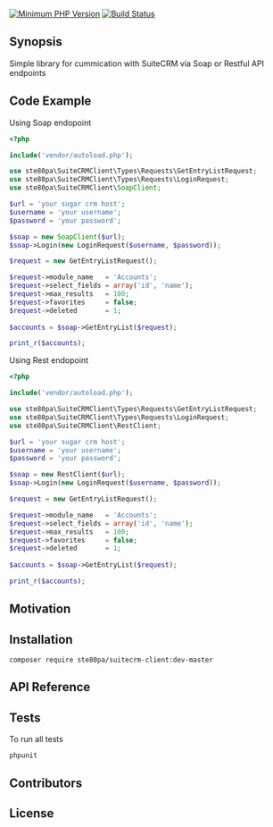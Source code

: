 [![Minimum PHP Version](https://img.shields.io/badge/php-%3E%3D%205.3-8892BF.svg)](https://php.net/)
[![Build Status](https://travis-ci.org/ste80pa/suitecrm-client.svg?branch=master)](https://travis-ci.org/ste80pa/suitecrm-client)

## Synopsis

Simple library for cummication with SuiteCRM via Soap or Restful API endpoints

## Code Example

Using Soap endopoint

```php
<?php

include('vendor/autoload.php');

use ste80pa\SuiteCRMClient\Types\Requests\GetEntryListRequest;
use ste80pa\SuiteCRMClient\Types\Requests\LoginRequest;
use ste80pa\SuiteCRMClient\SoapClient;

$url = 'your sugar crm host';
$username = 'your username';
$password = 'your password';

$soap = new SoapClient($url);
$soap->Login(new LoginRequest($username, $password));

$request = new GetEntryListRequest();

$request->module_name   = 'Accounts';
$request->select_fields = array('id', 'name');
$request->max_results   = 100;
$request->favorites     = false;
$request->deleted       = 1;
 
$accounts = $soap->GetEntryList($request); 

print_r($accounts);

```

Using Rest endopoint

```php
<?php

include('vendor/autoload.php');

use ste80pa\SuiteCRMClient\Types\Requests\GetEntryListRequest;
use ste80pa\SuiteCRMClient\Types\Requests\LoginRequest;
use ste80pa\SuiteCRMClient\RestClient;

$url = 'your sugar crm host';
$username = 'your username';
$password = 'your password';

$soap = new RestClient($url);
$soap->Login(new LoginRequest($username, $password));

$request = new GetEntryListRequest();

$request->module_name   = 'Accounts';
$request->select_fields = array('id', 'name');
$request->max_results   = 100;
$request->favorites     = false;
$request->deleted       = 1;
 
$accounts = $soap->GetEntryList($request); 

print_r($accounts);

```
## Motivation


## Installation

```
composer require ste80pa/suitecrm-client:dev-master
```
## API Reference


## Tests
To run all tests

```
phpunit
```

## Contributors


## License

